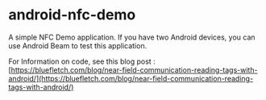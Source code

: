 # android-nfc-demo
A simple NFC Demo application.  If you have two Android devices, you can use Android Beam to test this application.

For Information on code, see this blog post : [https://bluefletch.com/blog/near-field-communication-reading-tags-with-android/](https://bluefletch.com/blog/near-field-communication-reading-tags-with-android/)
